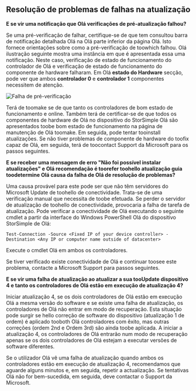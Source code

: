 <!--author=alkohli last changed: 03/17/16-->

## <a name="troubleshooting-update-failures"></a>Resolução de problemas de falhas na atualização
**E se vir uma notificação que Olá verificações de pré-atualização falhou?**

Se uma pré-verificação de falhar, certifique-se de que tem consultou barra de notificação detalhada Olá na Olá parte inferior da página Olá. Isto fornece orientações sobre como a pré-verificação de toowhich falhou. Olá ilustração seguinte mostra uma instância em que é apresentada essa uma notificação. Neste caso, verificação de estado de funcionamento do controlador de Olá e verificação de estado de funcionamento do componente de hardware falharam. Em Olá **estado do Hardware** secção, pode ver que ambos **controlador 0** e **controlador 1** componentes necessitem de atenção.

  ![Falha de pré-verificação](./media/storsimple-install-troubleshooting/HCS_PreUpdateCheckFailed-include.png)

Terá de toomake se de que tanto os controladores de bom estado de funcionamento e online. Também terá de certificar-se de que todos os componentes de hardware de Olá no dispositivo do StorSimple Olá são apresentados toobe bom estado de funcionamento na página de manutenção de Olá toomake. Em seguida, pode tentar tooinstall atualizações. Se não tiver problemas de componente de hardware do toofix capaz de Olá, em seguida, terá de toocontact Support da Microsoft para os passos seguintes.

**E se receber uma mensagem de erro "Não foi possível instalar atualizações" e Olá recomendação é toorefer toohello atualização guia toodetermine Olá causa da falha de Olá de resolução de problemas?**

Uma causa provável para este pode ser que não têm servidores do Microsoft Update de toohello de conectividade. Trata-se de uma verificação manual que necessita de toobe efetuada. Se perder o servidor de atualização de toohello de conectividade, provocaria a falha de tarefa de atualização. Pode verificar a conectividade de Olá executando o seguinte cmdlet a partir da interface do Windows PowerShell Olá do dispositivo StorSimple de Olá:

 `Test-Connection -Source <Fixed IP of your device controller> -Destination <Any IP or computer name outside of datacenter>`

Execute o cmdlet Olá em ambos os controladores.

Se tiver verificado existe conectividade de Olá e continuar toosee este problema, contacte a Microsoft Support para passos seguintes.

**E se vir uma falha de atualização ao atualizar a sua tooUpdate dispositivo 4 e tanto os controladores de Olá estão em execução de atualização 4?**

Iniciar atualização 4, se os dois controladores de Olá estão em execução Olá a mesma versão do software e se existe uma falha de atualização, os controladores de Olá não entrar em modo de recuperação. Esta situação pode surgir se hello correção de software do dispositivo (atualização 1 de ordem) é aplicado tooboth Olá controladores com êxito, mas outras correções (ordem 2nd e Ordem 3rd) são ainda toobe aplicada. A iniciar a atualização 4, os controladores de Olá entrarão num modo de recuperação apenas se os dois controladores de Olá estejam a executar versões de software diferentes. 

Se o utilizador Olá vê uma falha de atualização quando ambos os controladores estão em execução de atualização 4, recomendamos que aguarde alguns minutos e, em seguida, repetir a actualização. Se tentativas Olá não for bem-sucedida, em seguida, deve contactar o Support da Microsoft.
